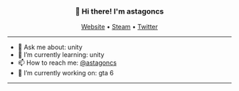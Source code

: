 
<h3 align="center">👋 Hi there! I'm astagoncs</h3>
<p align="center">
  <a href="https://shampansky0.github.io">Website</a> •
  <a href="https://steamcommunity.com/id/astagoncs/">Steam</a> •
  <a href="https://twitter.com/astagoncs">Twitter</a>
</p>

---

- 💬 Ask me about: unity
- 🌱 I’m currently learning: unity
- 📫 How to reach me: [@astagoncs](https://twitter.com/astagoncs)
- 🔭 I’m currently working on: gta 6

---
